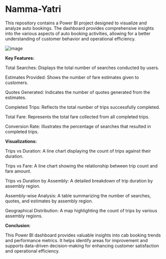 # Namma-Yatri
This repository contains a Power BI project designed to visualize and analyze auto bookings.
The dashboard provides comprehensive insights into the various aspects of auto booking activities, allowing for a better understanding of customer behavior and operational efficiency.


![image](https://github.com/user-attachments/assets/50bb0cf7-571e-4f06-9dcb-b9893d160190)


**Key Features:**

Total Searches: Displays the total number of searches conducted by users.

Estimates Provided: Shows the number of fare estimates given to customers.

Quotes Generated: Indicates the number of quotes generated from the estimates.

Completed Trips: Reflects the total number of trips successfully completed.

Total Fare: Represents the total fare collected from all completed trips.

Conversion Rate: Illustrates the percentage of searches that resulted in completed trips.

**Visualizations:**

Trips vs Duration: A line chart displaying the count of trips against their duration.

Trips vs Fare: A line chart showing the relationship between trip count and fare amount.

Trips vs Duration by Assembly: A detailed breakdown of trip duration by assembly region.

Assembly-wise Analysis: A table summarizing the number of searches, quotes, and estimates by assembly region.

Geographical Distribution: A map highlighting the count of trips by various assembly regions.

**Conclusion**:

This Power BI dashboard provides valuable insights into cab booking trends and performance metrics. It helps identify areas for improvement and supports data-driven decision-making for enhancing customer satisfaction and operational efficiency.
